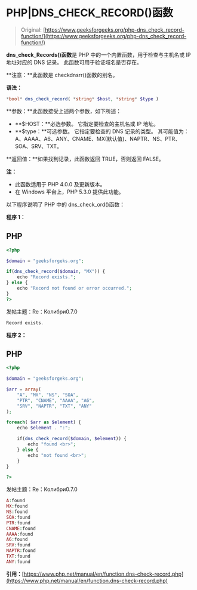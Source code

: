# PHP|DNS_CHECK_RECORD()函数

> Original: [https://www.geeksforgeeks.org/php-dns_check_record-function/](https://www.geeksforgeeks.org/php-dns_check_record-function/)

**dns_check_Records()函数**是 PHP 中的一个内置函数，用于检查与主机名或 IP 地址对应的 DNS 记录。 此函数可用于验证域名是否存在。

**注意：**此函数是 checkdnsrr()函数的别名。

**语法：**

```php
*bool* dns_check_record( *string* $host, *string* $type )
```

**参数：**此函数接受上述两个参数，如下所述：

*   **$HOST：**必选参数。 它指定要检查的主机名或 IP 地址。
*   **$type：**可选参数。 它指定要检查的 DNS 记录的类型。 其可能值为：A、AAAA、A6、ANY、CNAME、MX(默认值)、NAPTR、NS、PTR、SOA、SRV、TXT。

**返回值：**如果找到记录，此函数返回 TRUE，否则返回 FALSE。

**注：**

*   此函数适用于 PHP 4.0.0 及更新版本。
*   在 Windows 平台上，PHP 5.3.0 提供此功能。

以下程序说明了 PHP 中的 dns_check_ord()函数：

**程序 1：**

## PHP

```php
<?php

$domain = "geeksforgeks.org";

if(dns_check_record($domain, "MX")) {
    echo "Record exists.";
} else {
    echo "Record not found or error occurred.";
}
?>
```

发帖主题：Re：Колибри0.7.0

```php
Record exists.
```

**程序 2：**

## PHP

```php
<?php

$domain = "geeksforgeks.org";

$arr = array(
    "A", "MX", "NS", "SOA",
    "PTR", "CNAME", "AAAA", "A6",
    "SRV", "NAPTR", "TXT", "ANY"
);

foreach( $arr as $element) {
    echo $element . ":";

    if(dns_check_record($domain, $element)) {
        echo "found <br>";
    } else {
        echo "not found <br>";
    }
}

?>
```

发帖主题：Re：Колибри0.7.0

```php
A:found
MX:found
NS:found
SOA:found
PTR:found
CNAME:found
AAAA:found
A6:found
SRV:found
NAPTR:found
TXT:found
ANY:found
```

**引用：**[https://www.php.net/manual/en/function.dns-check-record.php](https://www.php.net/manual/en/function.dns-check-record.php)